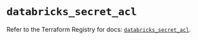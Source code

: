 # `databricks_secret_acl`

Refer to the Terraform Registry for docs: [`databricks_secret_acl`](https://registry.terraform.io/providers/databricks/databricks/1.48.1/docs/resources/secret_acl).
